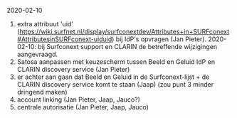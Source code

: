 2020-02-10

1. extra attribuut 'uid' (https://wiki.surfnet.nl/display/surfconextdev/Attributes+in+SURFconext#AttributesinSURFconext-uiduid) bij IdP's opvragen (Jan Pieter). 2020-02-10: bij Surfconext support en CLARIN de betreffende wijzigingen aangevraagd. 
2. Satosa aanpassen met keuzescherm tussen Beeld en Geluid IdP en CLARIN discovery service (Jan Pieter)
3. er achter aan gaan dat Beeld en Geluid in de Surfconext-lijst + de CLARIN discovery service komt te staan (Jaap) (zou punt 3 minder dringend maken)
4. account linking (Jan Pieter, Jaap, Jauco?)
5. centrale autorisatie (Jan Pieter, Jaap, Jauco)